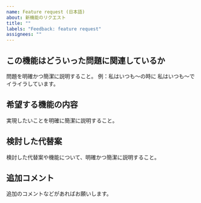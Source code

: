 ```yaml
---
name: Feature request (日本語)
about: 新機能のリクエスト
title: ""
labels: "Feedback: feature request"
assignees: ""
---
```


## この機能はどういった問題に関連しているか

問題を明確かつ簡潔に説明すること。
例：私はいつも～の時に 私はいつも～でイライラしています。

## 希望する機能の内容

実現したいことを明確に簡潔に説明すること。

## 検討した代替案

検討した代替案や機能について、明確かつ簡潔に説明すること。

## 追加コメント

追加のコメントなどがあればお願いします。
